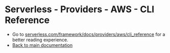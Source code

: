 <!--
title: Serverless - AWS CLI Reference
menuText: CLI Reference
layout: Doc
-->

# Serverless - Providers - AWS - CLI Reference

* Go to [serverless.com/framework/docs/providers/aws/cli_reference](https://www.serverless.com/framework/docs/providers/aws/cli_reference) for a better reading experience.
* [Back to main documentation](../../../README.md)